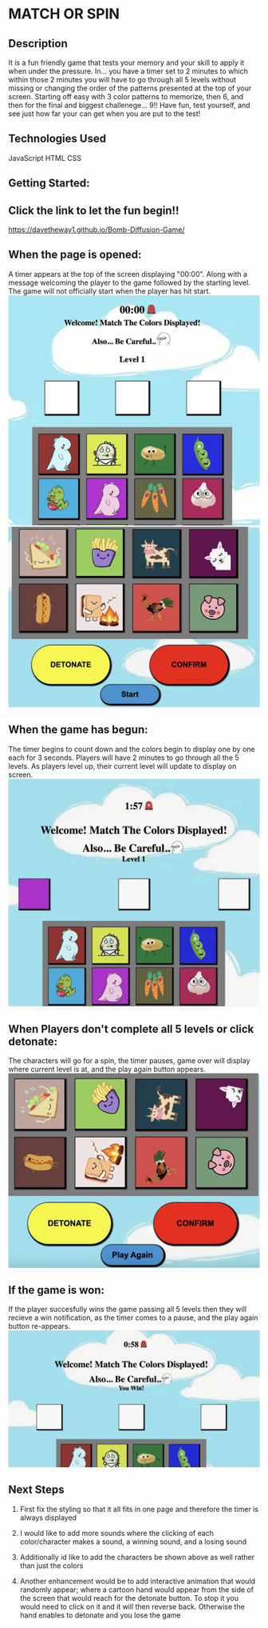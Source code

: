 # MATCH OR SPIN

## Description
It is a fun friendly game that tests your memory and your skill to apply it when under the pressure. In... you have a timer set to 2 minutes to which within those 2 minutes you will have to go through all 5 levels without missing or changing the order of the patterns presented at the top of your screen. Starting off easy with 3 color patterns to memorize, then 6, and then for the final and biggest challenege... 9!! Have fun, test yourself, and see just how far your can get when you are put to the test!

## Technologies Used

JavaScript HTML CSS

## Getting Started:

## Click the link to let the fun begin!!
https://davetheway1.github.io/Bomb-Diffusion-Game/ 

## When the page is opened:
A timer appears at the top of the screen displaying "00:00". Along with a message welcoming the player to the game followed by the starting level. The game will not officially start when the player has hit start.
![Starting Header](img/starting-timer.jpg)
![Start Button](img/start-button.jpg)

## When the game has begun:
The timer begins to count down and the colors begin to display one by one each for 3 seconds. Players will have 2 minutes to go through all the 5 levels. As players level up, their current level will update to display on screen.
![--timer and color display](img/timer-starts-color-displays.jpg)

## When Players don't complete all 5 levels or click detonate:
The characters will go for a spin, the timer pauses, game over will display where current level is at, and the play again button appears.
![Alt Text](img/player-loss-playAgain.jpg)

## If the game is won:
If the player succesfully wins the game passing all 5 levels then they will
recieve a win notification, as the timer comes to a pause, and the play again button re-appears.
![You Win](img/player-win-timer.jpg)


## Next Steps
1. First fix the styling so that it all fits in one page and therefore the timer is always displayed

2. I would like to add more sounds where the clicking of each color/character makes a sound, a winning sound, and a losing sound

3. Additionally id like to add the characters be shown above as well rather than just the colors

4. Another enhancement would be to add interactive animation that would randomly appear; 
where a cartoon hand would appear from the side of the screen that would reach for the detonate button. 
To stop it you would need to click on it and it will then reverse back. Otherwise the hand enables 
to detonate and you lose the game